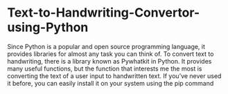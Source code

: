 # Text-to-Handwriting-Convertor-using-Python
Since Python is a popular and open source programming language, it provides libraries for almost any task you can think of. To convert text to handwriting, there is a library known as Pywhatkit in Python. It provides many useful functions, but the function that interests me the most is converting the text of a user input to handwritten text. If you’ve never used it before, you can easily install it on your system using the pip command
